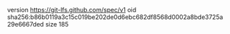 version https://git-lfs.github.com/spec/v1
oid sha256:b86b0119a3c15c019be202de0d6ebc682df8568d0002a8bde3725a29e6667ded
size 185
